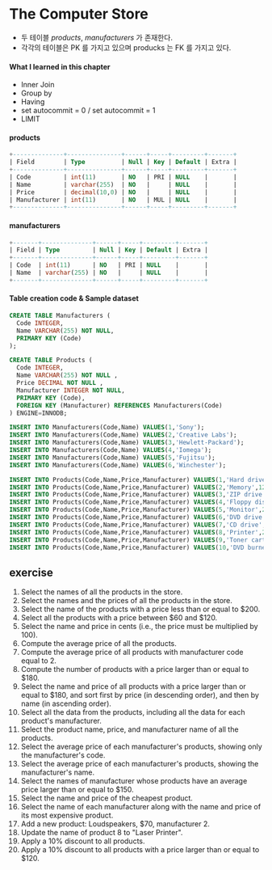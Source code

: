 # The Computer Store
* 두 테이블 _products_, _manufacturers_ 가 존재한다.
* 각각의 테이블은 PK 를 가지고 있으며 producks 는 FK 를 가지고 있다.

#### What I learned in this chapter
* Inner Join
* Group by
* Having
* set autocommit = 0 / set autocommit = 1
* LIMIT

#### products
~~~SQL
+--------------+---------------+------+-----+---------+-------+
| Field        | Type          | Null | Key | Default | Extra |
+--------------+---------------+------+-----+---------+-------+
| Code         | int(11)       | NO   | PRI | NULL    |       |
| Name         | varchar(255)  | NO   |     | NULL    |       |
| Price        | decimal(10,0) | NO   |     | NULL    |       |
| Manufacturer | int(11)       | NO   | MUL | NULL    |       |
+--------------+---------------+------+-----+---------+-------+
~~~

#### manufacturers
~~~SQL
+-------+--------------+------+-----+---------+-------+
| Field | Type         | Null | Key | Default | Extra |
+-------+--------------+------+-----+---------+-------+
| Code  | int(11)      | NO   | PRI | NULL    |       |
| Name  | varchar(255) | NO   |     | NULL    |       |
+-------+--------------+------+-----+---------+-------+
~~~

#### Table creation code & Sample dataset
~~~SQL
CREATE TABLE Manufacturers (
  Code INTEGER,
  Name VARCHAR(255) NOT NULL,
  PRIMARY KEY (Code)   
);

CREATE TABLE Products (
  Code INTEGER,
  Name VARCHAR(255) NOT NULL ,
  Price DECIMAL NOT NULL ,
  Manufacturer INTEGER NOT NULL,
  PRIMARY KEY (Code), 
  FOREIGN KEY (Manufacturer) REFERENCES Manufacturers(Code)
) ENGINE=INNODB;

INSERT INTO Manufacturers(Code,Name) VALUES(1,'Sony');
INSERT INTO Manufacturers(Code,Name) VALUES(2,'Creative Labs');
INSERT INTO Manufacturers(Code,Name) VALUES(3,'Hewlett-Packard');
INSERT INTO Manufacturers(Code,Name) VALUES(4,'Iomega');
INSERT INTO Manufacturers(Code,Name) VALUES(5,'Fujitsu');
INSERT INTO Manufacturers(Code,Name) VALUES(6,'Winchester');    

INSERT INTO Products(Code,Name,Price,Manufacturer) VALUES(1,'Hard drive',240,5);
INSERT INTO Products(Code,Name,Price,Manufacturer) VALUES(2,'Memory',120,6);
INSERT INTO Products(Code,Name,Price,Manufacturer) VALUES(3,'ZIP drive',150,4);
INSERT INTO Products(Code,Name,Price,Manufacturer) VALUES(4,'Floppy disk',5,6);
INSERT INTO Products(Code,Name,Price,Manufacturer) VALUES(5,'Monitor',240,1);
INSERT INTO Products(Code,Name,Price,Manufacturer) VALUES(6,'DVD drive',180,2);
INSERT INTO Products(Code,Name,Price,Manufacturer) VALUES(7,'CD drive',90,2);
INSERT INTO Products(Code,Name,Price,Manufacturer) VALUES(8,'Printer',270,3);
INSERT INTO Products(Code,Name,Price,Manufacturer) VALUES(9,'Toner cartridge',66,3);
INSERT INTO Products(Code,Name,Price,Manufacturer) VALUES(10,'DVD burner',180,2);
~~~

## exercise
1. Select the names of all the products in the store.
2. Select the names and the prices of all the products in the store.
3. Select the name of the products with a price less than or equal to $200.
4. Select all the products with a price between $60 and $120.
5. Select the name and price in cents (i.e., the price must be multiplied by 100).
6. Compute the average price of all the products.
7. Compute the average price of all products with manufacturer code equal to 2.
8. Compute the number of products with a price larger than or equal to $180.
9. Select the name and price of all products with a price larger than or equal to $180, and sort first by price (in descending order), and then by name (in ascending order).
10. Select all the data from the products, including all the data for each product's manufacturer.
11. Select the product name, price, and manufacturer name of all the products.
12. Select the average price of each manufacturer's products, showing only the manufacturer's code.
13. Select the average price of each manufacturer's products, showing the manufacturer's name.
14. Select the names of manufacturer whose products have an average price larger than or equal to $150.
15. Select the name and price of the cheapest product.
16. Select the name of each manufacturer along with the name and price of its most expensive product.
17. Add a new product: Loudspeakers, $70, manufacturer 2.
18. Update the name of product 8 to "Laser Printer".
19. Apply a 10% discount to all products.
20. Apply a 10% discount to all products with a price larger than or equal to $120.
